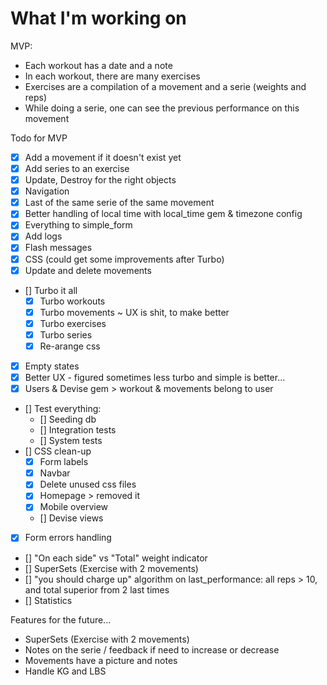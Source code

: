 # What I'm working on

MVP:
- Each workout has a date and a note
- In each workout, there are many exercises
- Exercises are a compilation of a movement and a serie (weights and reps)
- While doing a serie, one can see the previous performance on this movement

Todo for MVP
- [x] Add a movement if it doesn't exist yet
- [x] Add series to an exercise
- [x] Update, Destroy for the right objects
- [x] Navigation
- [x] Last of the same serie of the same movement
- [x] Better handling of local time with local_time gem & timezone config
- [x] Everything to simple_form
- [x] Add logs
- [x] Flash messages
- [x] CSS (could get some improvements after Turbo)
- [x] Update and delete movements
- [] Turbo it all
    - [x] Turbo workouts
    - [x] Turbo movements ~ UX is shit, to make better
    - [x] Turbo exercises
    - [x] Turbo series
    - [x] Re-arange css
- [x] Empty states
- [x] Better UX - figured sometimes less turbo and simple is better...
- [x] Users & Devise gem > workout & movements belong to user
- [] Test everything:
    - [] Seeding db
    - [] Integration tests
    - [] System tests
- [] CSS clean-up
    - [x] Form labels
    - [x] Navbar
    - [x] Delete unused css files
    - [x] Homepage > removed it
    - [x] Mobile overview
    - [] Devise views
- [x] Form errors handling
- [] "On each side" vs "Total" weight indicator
- [] SuperSets (Exercise with 2 movements)
- [] "you should charge up" algorithm on last_performance: all reps > 10, and total superior from 2 last times
- [] Statistics

Features for the future...
- SuperSets (Exercise with 2 movements)
- Notes on the serie / feedback if need to increase or decrease
- Movements have a picture and notes
- Handle KG and LBS


